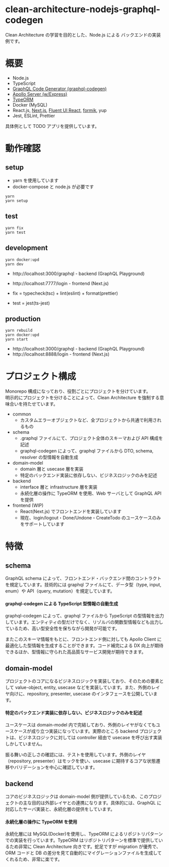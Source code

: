 # clean-architecture-nodejs-graphql-codegen

Clean Architecture の学習を目的とした、Node.js による バックエンドの実装例です。

# 概要

- Node.js
- TypeScript
- [GraphQL Code Generator (graphql-codegen)](https://graphql-code-generator.com/)
- [Apollo Server (w/Express)](https://www.apollographql.com/docs/apollo-server/)
- [TypeORM](https://typeorm.io/#/)
- Docker (MySQL)
- React.js, [Next.js](https://nextjs.org/), [Fluent UI React](https://developer.microsoft.com/ja-JP/fluentui#/), [formik](https://formik.org/), yup
- Jest, ESLint, Prettier

具体例として TODO アプリを提供しています。

# 動作確認

## setup

- yarn を使用しています
- docker-compose と node.js が必要です

```
yarn
yarn setup
```

## test

```
yarn fix
yarn test
```

## development

```
yarn docker:upd
yarn dev
```

- http://localhost:3000/graphql - backend (GraphQL Playground)
- http://localhost:7777/login - frontend (Next.js)

- fix = typecheck(tsc) + lint(eslint) + format(prettier)
- test = jest(ts-jest)

## production

```
yarn rebuild
yarn docker:upd
yarn start
```

- http://localhost:3000/graphql - backend (GraphQL Playground)
- http://localhost:8888/login - frontend (Next.js)

# プロジェクト構成

Monorepo 構成になっており、役割ごとにプロジェクトを分けています。  
明示的にプロジェクトを分けることによって、Clean Architecture を強制する意味合いを持たせています。

- common
  - カスタムエラーオブジェクトなど、全プロジェクトから共通で利用されるもの
- schema
  - .graphql ファイルにて、プロジェクト全体のスキーマおよび API 構成を記述
  - graphql-codegen によって、graphql ファイルから DTO, schema, resolver の型情報を自動生成
- domain-model
  - domain 層と usecase 層を実装
  - 特定のバックエンド実装に依存しない、ビジネスロジックのみを記述
- backend
  - interface 層と infrastructure 層を実装
  - 永続化層の操作に TypeORM を使用、Web サーバとして GraphQL API を提供
- frontend (WIP)
  - React(Next.js) でフロントエンドを実装しています
  - 現在、login/logout・Done/Undone・CreateTodo のユースケースのみをサポートしています

# 特徴

## schema

GraphQL schema によって、フロントエンド・バックエンド間のコントラクトを規定しています。技術的には graphql ファイルにて、データ型（type, input, enum）や API（query, mutation）を規定しています。

#### graphql-codegen による TypeScript 型情報の自動生成

graphql-codegen によって、graphql ファイルから TypeScript の型情報を出力しています。エンティティの型だけでなく、リゾルバの関数型情報なども出力しているため、高い型安全性を保ちながら開発が可能です。

またこのスキーマ情報をもとに、フロントエンド側に対しても Apollo Client に最適化した型情報を生成することができます。コード補完による DX 向上が期待できるほか、型情報に守られた高品質なサービス開発が期待できます。

## domain-model

プロジェクトのコアになるビジネスロジックを実装しており、そのための要素として value-object, entity, usecase などを実装しています。また、外側のレイヤ向けに、repository, presenter, usecase のインタフェースを公開しています。

#### 特定のバックエンド実装に依存しない、ビジネスロジックのみを記述

ユースケースは domain-model 内で完結しており、外側のレイヤがなくてもユースケースが成り立つ実装になっています。実際のところ backend プロジェクトは、ビジネスロジックに対しては controller 経由で usecase を呼び出す実装しかしていません。

振る舞いの正しさの確認には、テストを使用しています。外側のレイヤ（repository, presenter）はモックを使い、usecase に期待するコアな状態遷移やバリデーションを中心に確認しています。

## backend

コアのビジネスロジックは domain-model 側が提供しているため、このプロジェクトの主な目的は外部レイヤとの連携になります。具体的には、GraphQL に対応したサーバ実装と、永続化層の提供をしています。

#### 永続化層の操作に TypeORM を使用

永続化層には MySQL(Docker)を使用し、TypeORM によるリポジトリパターンでの実装を行っています。TypeORM はリポジトリパターンを標準で提供しているため非常に Clean Architecture 向きです。蛇足ですが migration が優秀で、ORM コードと DB の差分を見て自動的にマイグレーションファイルを生成してくれるため、非常に楽です。
